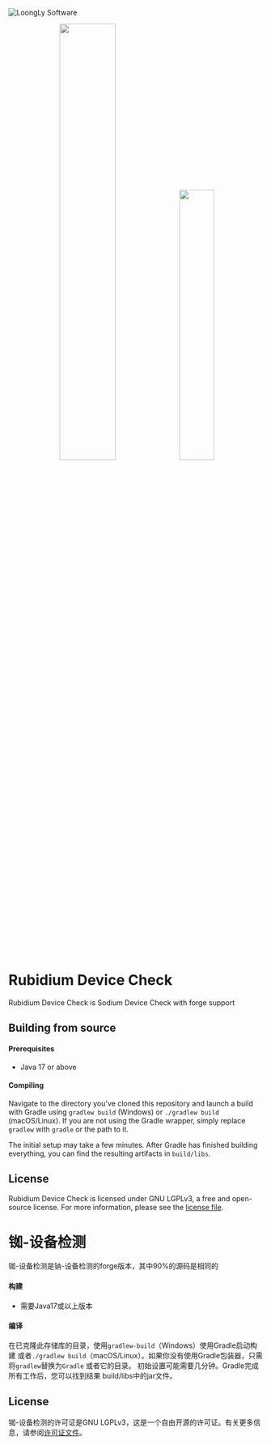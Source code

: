 ![LoongLy Software](https://gitee.com/zixuan_long/Img/raw/master/LS3.png)
<center class="half">
<img src="https://gitee.com/zixuan_long/Img/raw/master/support_neoforge3.png" width="47%">
<img src="https://gitee.com/zixuan_long/Img/raw/master/support_forge2.png" width="37%">
</center>


# Rubidium Device Check

Rubidium Device Check is  Sodium Device Check with forge support

## Building from source

#### Prerequisites

- Java 17 or above

#### Compiling

Navigate to the directory you've cloned this repository and launch a build with Gradle using `gradlew build` (Windows)
or `./gradlew build` (macOS/Linux). If you are not using the Gradle wrapper, simply replace `gradlew` with `gradle`
or the path to it.

The initial setup may take a few minutes. After Gradle has finished building everything, you can find the resulting
artifacts in `build/libs`.

## License

Rubidium Device Check is licensed under GNU LGPLv3, a free and open-source license. For more information, please see the [license file](LICENSE.txt).

# 铷-设备检测

铷-设备检测是钠-设备检测的forge版本，其中90%的源码是相同的

#### 构建

- 需要Java17或以上版本

#### 编译
在已克隆此存储库的目录，使用`gradlew-build`（Windows）使用Gradle启动构建
或者`./gradlew build`（macOS/Linux）。如果你没有使用Gradle包装器，只需将`gradlew`替换为`Gradle`
或者它的目录。
初始设置可能需要几分钟。Gradle完成所有工作后，您可以找到结果
build/libs中的jar文件。
## License
铷-设备检测的许可证是GNU LGPLv3，这是一个自由开源的许可证。有关更多信息，请参阅[许可证文件](LICENSE.txt)。